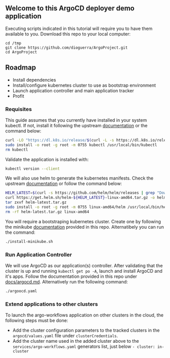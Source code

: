 ## Welcome to this ArgoCD deployer demo application
Executing scripts indicated in this tutorial will require you to have them
available to you. Download this repo to your local computer:
```
cd /tmp
git clone https://github.com/dioguerra/ArgoProject.git
cd ArgoProject
```

## Roadmap
  * Install dependencies
  * Install/configure kubernetes cluster to use as bootstrap environment
  * Launch application controller and main application tracker
  * Profit

### Requisites
This guide assumes that you currently have installed in your system kubectl.
If not, install it following the upstream [documentation](https://kubernetes.io/docs/tasks/tools/) or the command below:
```bash
curl -LO "https://dl.k8s.io/release/$(curl -L -s https://dl.k8s.io/release/stable.txt)/bin/linux/amd64/kubectl"
sudo install -o root -g root -m 0755 kubectl /usr/local/bin/kubectl
rm kubectl
```

Validate the application is installed with:
```bash
kubectl version --client
```

We will also use helm to generate the kubernetes manifests. Check the upstream
[documentation](https://helm.sh/docs/intro/install/) or follow the command below:
```bash
HELM_LATEST=$(curl -s https://github.com/helm/helm/releases | grep "Download Helm" | grep -oE "v[0-9]+\.[0-9]+\.[0-9]+\." | head -n1 | rev | cut -c2- | rev)
curl https://get.helm.sh/helm-${HELM_LATEST}-linux-amd64.tar.gz -o helm-latest.tar.gz
tar zxvf helm-latest.tar.gz
sudo install -o root -g root -m 0755 linux-amd64/helm /usr/local/bin/helm
rm -rf helm-latest.tar.gz linux-amd64
```

You will require a bootstraping kubernetes cluster. Create one by following the 
minikube [documentation](https://github.com/dioguerra/ArgoProject/blob/main/docs/minikube.md) provided in this repo.
Alternatibely you can run the command:
```bash
./install-minikube.sh
```

### Run Application Controller
We will use ArgoCD as our application(s) controller. After validating that the
cluster is up and running `kubectl get po -A`, launch and install ArgoCD and
it's apps. Follow the documentation provided in this repo under [docs/argocd.md](https://github.com/dioguerra/ArgoProject/blob/main/docs/argocd.md).
Alternatively run the following command:
```bash
./argoocd.yaml
```

### Extend applications to other clusters
To launch the argo-workflows application on other clusters in the cloud,
the following steps must be done:
* Add the cluster configuration parameters to the tracked clusters
in the `argocd/values.yaml` file under `clusterCredentials`.
* Add the cluster name used in the added cluster above to the
`services/argo-workflows.yaml` generators list, just below `- cluster: in-cluster`